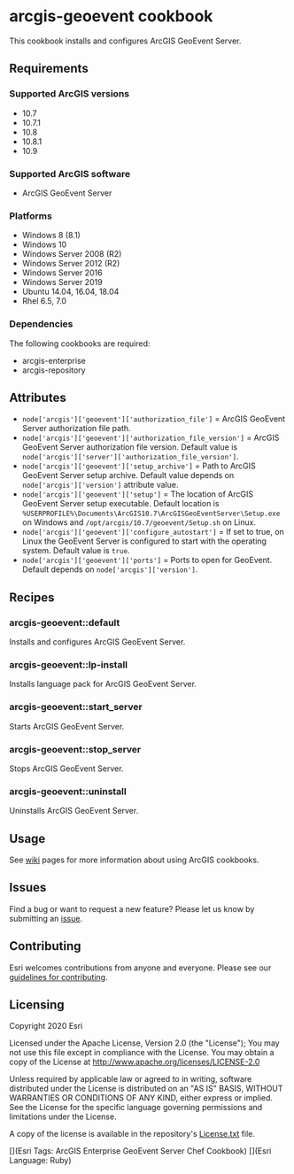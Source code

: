 arcgis-geoevent cookbook
===============

This cookbook installs and configures ArcGIS GeoEvent Server.

Requirements
------------

### Supported ArcGIS versions

* 10.7
* 10.7.1
* 10.8
* 10.8.1
* 10.9

### Supported ArcGIS software

* ArcGIS GeoEvent Server

### Platforms

* Windows 8 (8.1)
* Windows 10
* Windows Server 2008 (R2)
* Windows Server 2012 (R2)
* Windows Server 2016
* Windows Server 2019
* Ubuntu 14.04, 16.04, 18.04
* Rhel 6.5, 7.0

### Dependencies

The following cookbooks are required:

* arcgis-enterprise
* arcgis-repository

Attributes
----------

* `node['arcgis']['geoevent']['authorization_file']` = ArcGIS GeoEvent Server authorization file path. 
* `node['arcgis']['geoevent']['authorization_file_version']` = ArcGIS GeoEvent Server authorization file version. Default value is `node['arcgis']['server']['authorization_file_version']`.
* `node['arcgis']['geoevent']['setup_archive']` = Path to ArcGIS GeoEvent Server setup archive. Default value depends on `node['arcgis']['version']` attribute value.
* `node['arcgis']['geoevent']['setup']` = The location of ArcGIS GeoEvent Server setup executable. Default location is `%USERPROFILE%\Documents\ArcGIS10.7\ArcGISGeoEventServer\Setup.exe` on Windows and `/opt/arcgis/10.7/geoevent/Setup.sh` on Linux.
* `node['arcgis']['geoevent']['configure_autostart']` = If set to true, on Linux the GeoEvent Server is configured to start with the operating system.  Default value is `true`.
* `node['arcgis']['geoevent']['ports']` = Ports to open for GeoEvent. Default depends on `node['arcgis']['version']`.


Recipes
-------

### arcgis-geoevent::default

Installs and configures ArcGIS GeoEvent Server.

### arcgis-geoevent::lp-install

Installs language pack for ArcGIS GeoEvent Server.

### arcgis-geoevent::start_server

Starts ArcGIS GeoEvent Server.

### arcgis-geoevent::stop_server

Stops ArcGIS GeoEvent Server.

### arcgis-geoevent::uninstall
Uninstalls ArcGIS GeoEvent Server.


Usage
-----

See [wiki](https://github.com/Esri/arcgis-cookbook/wiki) pages for more information about using ArcGIS cookbooks.

## Issues

Find a bug or want to request a new feature?  Please let us know by submitting an [issue](https://github.com/Esri/arcgis-cookbook/issues).

## Contributing

Esri welcomes contributions from anyone and everyone. Please see our [guidelines for contributing](https://github.com/esri/contributing).

Licensing
---------

Copyright 2020 Esri

Licensed under the Apache License, Version 2.0 (the "License");
You may not use this file except in compliance with the License.
You may obtain a copy of the License at
   http://www.apache.org/licenses/LICENSE-2.0

Unless required by applicable law or agreed to in writing, software
distributed under the License is distributed on an "AS IS" BASIS,
WITHOUT WARRANTIES OR CONDITIONS OF ANY KIND, either express or implied.
See the License for the specific language governing permissions and
limitations under the License.

A copy of the license is available in the repository's [License.txt](https://github.com/Esri/arcgis-cookbook/blob/master/License.txt?raw=true) file.

[](Esri Tags: ArcGIS Enterprise GeoEvent Server Chef Cookbook)
[](Esri Language: Ruby)
